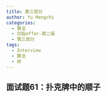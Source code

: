 ```yaml
---
title: 第三部分
author: Yu Mengchi
categories:
  - 算法
  - 剑指offer-第二版
  - 第三部分 
tags:
  - Interview
  - 算法
  - 树
---
```

  
## 面试题61：扑克牌中的顺子


